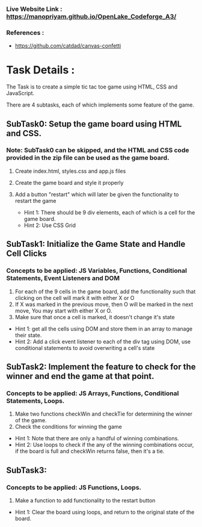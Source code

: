 ### Live Website Link : https://manopriyam.github.io/OpenLake_Codeforge_A3/
### References :
- https://github.com/catdad/canvas-confetti

# Task Details :

The Task is to create a simple tic tac toe game using HTML, CSS and JavaScript.

There are 4 subtasks, each of which implements some feature of the game.

## SubTask0: Setup the game board using HTML and CSS.

### Note: SubTask0 can be skipped, and the HTML and CSS code provided in the zip file can be used as the game board.

1. Create index.html, styles.css and app.js files
2. Create the game board and style it properly
3. Add a button "restart" which will later be given the functionality to restart the game

   - Hint 1: There should be 9 div elements, each of which is a cell for the game board.
   - Hint 2: Use CSS Grid

## SubTask1: Initialize the Game State and Handle Cell Clicks

### Concepts to be applied: JS Variables, Functions, Conditional Statements, Event Listeners and DOM

1. For each of the 9 cells in the game board, add the functionality such that clicking on the cell will mark it with either X or O
2. If X was marked in the previous move, then O will be marked in the next move, You may start with either X or O.
3. Make sure that once a cell is marked, it doesn't change it's state

- Hint 1: get all the cells using DOM and store them in an array to manage their state.
- Hint 2: Add a click event listener to each of the div tag using DOM, use conditional statements to avoid overwriting a cell's state

## SubTask2: Implement the feature to check for the winner and end the game at that point.

### Concepts to be applied: JS Arrays, Functions, Conditional Statements, Loops.

1. Make two functions checkWin and checkTie for determining the winner of the game.
2. Check the conditions for winning the game

- Hint 1: Note that there are only a handful of winning combinations.
- Hint 2: Use loops to check if the any of the winning combinations occur, if the board is full and checkWin returns false, then it's a tie.

## SubTask3:

### Concepts to be applied: JS Functions, Loops.

1. Make a function to add functionality to the restart button

- Hint 1: Clear the board using loops, and return to the original state of the board.
